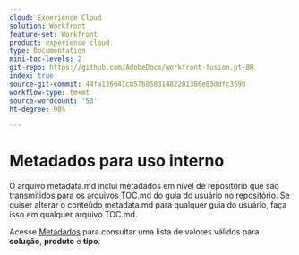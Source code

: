 ```yaml
---
cloud: Experience Cloud
solution: Workfront
feature-set: Workfront
product: experience cloud
type: Documentation
mini-toc-levels: 2
git-repo: https://github.com/AdobeDocs/workfront-fusion.pt-BR
index: true
source-git-commit: 44fa136641cb57b85831482281386e83ddfc3690
workflow-type: tm+mt
source-wordcount: '53'
ht-degree: 98%

---
```



# Metadados para uso interno

O arquivo metadata.md inclui metadados em nível de repositório que são transmitidos para os arquivos TOC.md do guia do usuário no repositório. Se quiser alterar o conteúdo metadata.md para qualquer guia do usuário, faça isso em qualquer arquivo TOC.md.

Acesse [Metadados](https://experienceleague.adobe.com/docs/authoring-guide-exl/using/editing/user-guide-setup/metadata.html?lang=pt-BR) para consultar uma lista de valores válidos para **solução**, **produto** e **tipo**.
